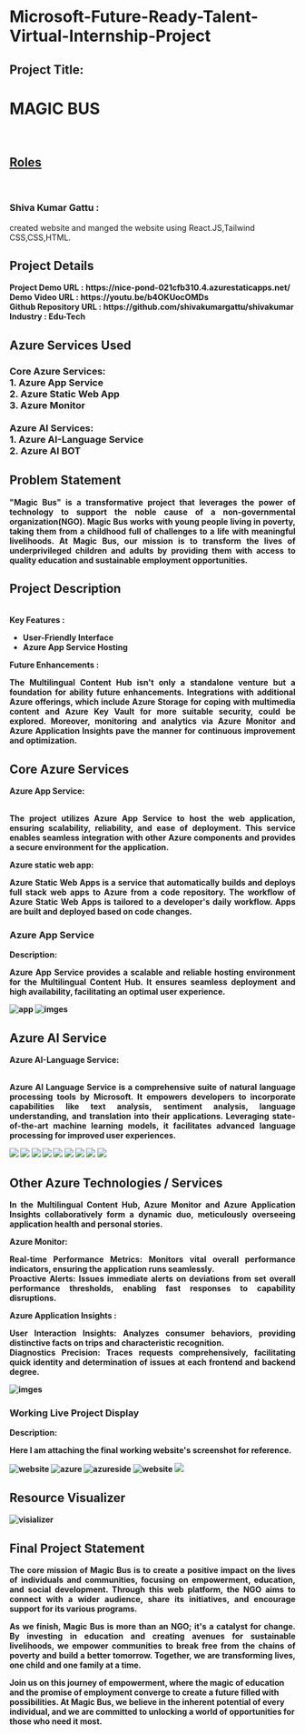 <h1>Microsoft-Future-Ready-Talent-Virtual-Internship-Project</h1>
<h2>Project Title:</h2><h1>MAGIC BUS</h1>
<br>
<h2><b><u>Roles</u></b></h2><br/>
<h3>Shiva Kumar Gattu :</h3> created website and manged the website using React.JS,Tailwind CSS,CSS,HTML.
<h2>Project Details</h2>
<b>Project Demo URL :</b> <b>https://nice-pond-021cfb310.4.azurestaticapps.net/ <br>
<b>Demo Video URL :</b> <b>https://youtu.be/b4OKUocOMDs <br>
<b>Github Repository URL :</b> <b>https://github.com/shivakumargattu/shivakumar<br>
<b>Industry :</b><b> Edu-Tech<br>
<h2>Azure Services Used</h2>
<h3>
Core Azure Services: <br>
1. Azure App Service <br>
2. Azure Static Web App <br>
3. Azure Monitor<br> <br>
Azure AI Services: <br>
1. Azure AI-Language Service <br>
2. Azure AI BOT
</h3>
<h2>Problem Statement</h2>
<p align="justify">"Magic Bus" is a transformative project that leverages the power of technology to support the noble cause of a non-governmental organization(NGO). Magic Bus works with young people living in poverty, taking them from a childhood full of challenges to a life with meaningful livelihoods. At Magic Bus, our mission is to transform the lives of underprivileged children and adults by providing them with access to quality education and sustainable employment opportunities.</p>
<h2>Project Description</h2>
<p align="justify"></p><br>
<b>Key Features :</b>
<ul>
    <li>User-Friendly Interface</li>
    <li>Azure App Service Hosting</li>
</ul>
<b>Future Enhancements :</b><br>
<p align="justify">The Multilingual Content Hub isn't only a standalone venture but a foundation for ability future enhancements. Integrations with additional Azure offerings, which include Azure Storage for coping with multimedia content and Azure Key Vault for more suitable security, could be explored. Moreover, monitoring and analytics via Azure Monitor and Azure Application Insights pave the manner for continuous improvement and optimization.</p>
<h2>Core Azure Services</h2>
<b>Azure App Service:</b><br><p align="justify"><br>The project utilizes Azure App Service to host the web application, ensuring scalability, reliability, and ease of deployment. This service enables seamless integration with other Azure components and provides a secure environment for the application.</p>

<b>Azure static web app:</b><br><p align="justify">Azure Static Web Apps is a service that automatically builds and deploys full stack web apps to Azure from a code repository. The workflow of Azure Static Web Apps is tailored to a developer's daily workflow. Apps are built and deployed based on code changes.</p>


<h3>Azure App Service</h3>
<b>Description:</b><p align="justify">Azure App Service provides a scalable and reliable hosting environment for the Multilingual Content Hub. It ensures seamless deployment and high availability, facilitating an optimal user experience.</p>
<img alt="app" src="https://github.com/shivakumargattu/shivakumar/assets/121631767/5cf679dd-ea38-466f-b49d-64962d0a34a7"/>

<img alt="imges" src="https://github.com/shivakumargattu/shivakumar/assets/121631767/ad2bfbfc-1fe9-49bc-b3c7-8905d3d67460"/>


<h2>Azure AI Service</h2>
<b>Azure AI-Language Service:</b><br><br><p align="justify">Azure AI Language Service is a comprehensive suite of natural language processing tools by Microsoft. It empowers developers to incorporate capabilities like text analysis, sentiment analysis, language understanding, and translation into their applications. Leveraging state-of-the-art machine learning models, it facilitates advanced language processing for improved user experiences.
</p>

<img src="https://github.com/shivakumargattu/shivakumar/assets/121631767/73740817-e1ed-4734-a8ab-4470812cd248"/>

<img src="https://github.com/shivakumargattu/shivakumar/assets/121631767/1f2e87b3-58db-4435-bb9f-c26040cfa22e"/>

<img src="https://github.com/shivakumargattu/shivakumar/assets/121631767/7d240474-eba3-4cd1-9512-bfce8db0b3e5"/>
<img src="https://github.com/shivakumargattu/shivakumar/assets/121631767/e3a9e5ce-7eb2-4041-a298-678a00ddfc62"/>
<img src="https://github.com/shivakumargattu/shivakumar/assets/121631767/33976c8d-7141-42ea-8d39-431dc5a12acd"/>
<img src="https://github.com/shivakumargattu/shivakumar/assets/121631767/f26e9762-8b9b-4784-9bb7-6921f2e8e7fc"/>

<img src="https://github.com/shivakumargattu/shivakumar/assets/121631767/8258fe1b-ee6d-49d2-a698-0ea7332f8478"/>

<img src="https://github.com/shivakumargattu/shivakumar/assets/121631767/dfda16f2-b9f6-481a-86a4-6168482f8c66"/> 
 <img src="https://github.com/shivakumargattu/shivakumar/assets/121631767/0bf2b46a-cd7b-4e37-b143-77bddd1fac73"/>





  
<h2>Other Azure Technologies / Services</h2>
<p align="justify">In the Multilingual Content Hub, Azure Monitor and Azure Application Insights collaboratively form a dynamic duo, meticulously overseeing application health and personal stories.</p>

<b>Azure Monitor:</b><p align="justify"><b>Real-time Performance Metrics:</b> Monitors vital overall performance indicators, ensuring the application runs seamlessly.<br>
<b>Proactive Alerts:</b> Issues immediate alerts on deviations from set overall performance thresholds, enabling fast responses to capability disruptions.</p>
<b>Azure Application Insights :</b><p align="justify">
<b>User Interaction Insights:</b> Analyzes consumer behaviors, providing distinctive facts on trips and characteristic recognition.<br>
<b>Diagnostics Precision:</b> Traces requests comprehensively, facilitating quick identity and determination of issues at each frontend and backend degree.

<img alt="imges" src="https://github.com/shivakumargattu/shivakumar/assets/121631767/a1a85cfe-bad6-47cc-9749-08d8dfb93ee7"/>


<h3>Working Live Project Display</h3>
<b>Description:</b><p align="justify">Here I am attaching the final working website's screenshot for reference.</p>

<img alt="website" src="https://github.com/shivakumargattu/shivakumar/assets/121631767/a3c35542-74b1-41c6-a747-08bca05719b9"/>
<img alt="azure" src="https://github.com/shivakumargattu/shivakumar/assets/121631767/8fd6db0d-5844-4c96-9b5a-30f0279df64f"/>
<img alt="azureside" src="https://github.com/shivakumargattu/shivakumar/assets/121631767/6d6936e2-168a-4563-b786-1cdf100aa7e3"/>

<img alt="website" src="https://github.com/shivakumargattu/shivakumar/assets/121631767/77ad7fb2-a5bf-4593-98e2-41bdeb87ab22"/>
<img src="https://github.com/shivakumargattu/shivakumar/assets/121631767/dda747fa-7a14-4252-a98d-7e7c2c264de7"/>
<h2>Resource Visualizer </h2>
<img alt="visializer" src="https://github.com/shivakumargattu/shivakumar/assets/121631767/02a65190-987e-4e86-aac6-bda55ab744f9"/>

<h2>Final Project Statement</h2>
<p align="justify">The core mission of Magic Bus is to create a positive impact on
the lives of individuals and communities, focusing on empowerment,
education, and social development. Through this web platform, the NGO
aims to connect with a wider audience, share its initiatives, and
encourage support for its various programs.
</p>
<p align="justify">
<b>As we finish, Magic Bus is more than an NGO; it's a catalyst for change. By investing in education and creating avenues for sustainable livelihoods, we empower communities to break free from the chains of poverty and build a better tomorrow. Together, we are transforming lives, one child and one family at a time.

Join us on this journey of empowerment, where the magic of education and the promise of employment converge to create a future filled with possibilities. At Magic Bus, we believe in the inherent potential of every individual, and we are committed to unlocking a world of opportunities for those who need it most.</b>
</p> <br>
